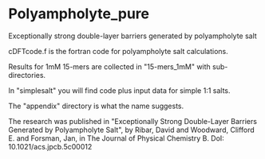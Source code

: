 # Polyampholyte_pure
Exceptionally strong double-layer barriers generated by polyampholyte salt


cDFTcode.f is the fortran code for polyampholyte salt calculations.

Results for 1mM 15-mers are collected in "15-mers_1mM"
with sub-directories.

In "simplesalt" you will find code plus input data for simple 1:1 salts.

The "appendix" directory is what the name suggests.

The research was published in "Exceptionally Strong Double-Layer Barriers Generated by Polyampholyte Salt", 
by Ribar, David and Woodward, Clifford E. and Forsman, Jan, in The Journal of Physical Chemistry B.
DoI: 10.1021/acs.jpcb.5c00012
